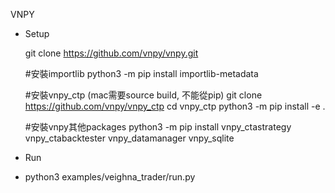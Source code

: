 VNPY
  * Setup

    git clone https://github.com/vnpy/vnpy.git
    
    #安裝importlib
    python3 -m pip install importlib-metadata
    
    #安裝vnpy_ctp (mac需要source build, 不能從pip)
    git clone https://github.com/vnpy/vnpy_ctp
    cd vnpy_ctp
    python3 -m pip install -e .
    
    #安裝vnpy其他packages
    python3 -m pip install vnpy_ctastrategy vnpy_ctabacktester vnpy_datamanager vnpy_sqlite
  * Run
  * python3 examples/veighna_trader/run.py
